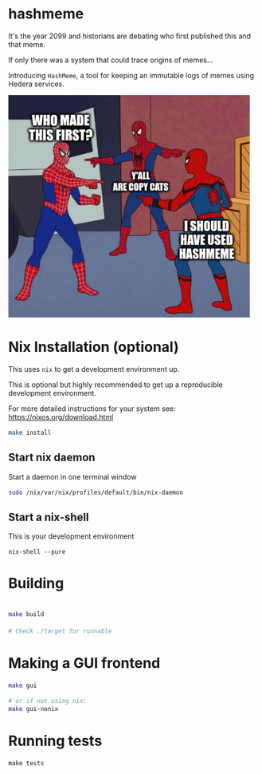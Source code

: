 # hashmeme

It's the year 2099 and historians are debating who first published this and that meme.

If only there was a system that could trace origins of memes...

Introducing `HashMeme`, a tool for keeping an immutable logs of memes using Hedera services.

![](./image_processor/resources/hashmeme.png)

# Nix Installation (optional)

This uses `nix` to get a development environment up.

This is optional but highly recommended to get up a reproducible development environment.

For more detailed instructions for your system see: https://nixos.org/download.html

```sh
make install
```

## Start nix daemon

Start a daemon in one terminal window
```sh
sudo /nix/var/nix/profiles/default/bin/nix-daemon
```

## Start a nix-shell

This is your development environment
```
nix-shell --pure
```

# Building

```sh

make build

# Check ./target for runnable
```

# Making a GUI frontend

```sh
make gui

```

```sh
# or if not using nix:
make gui-nonix
```

# Running tests

```
make tests
```

